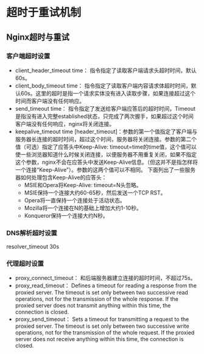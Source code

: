# 超时于重试机制
## Nginx超时与重试
### 客户端超时设置
* client_header_timeout time： 指令指定了读取客户端请求头超时时间，默认60s。
* client_body_timeout time： 指令指定了读取客户端内容请求体超时时间，默认60s。这里的超时是指一个请求实体没有进入读取步骤，如果连接超过这个时间而客户端没有任何响应。
* send_timeout time： 指令指定了发送给客户端应答后的超时时间，Timeout是指没有进入完整established状态，只完成了两次握手，如果超过这个时间客户端没有任何响应，nginx将关闭连接。
* keepalive_timeout time [header_timeout]：参数的第一个值指定了客户端与服务器长连接的超时时间，超过这个时间，服务器将关闭连接。参数的第二个值（可选）指定了应答头中Keep-Alive: timeout=time的time值，这个值可以使一些浏览器知道什么时候关闭连接，以便服务器不用重复关闭，如果不指定这个参数，nginx不会在应答头中发送Keep-Alive信息。（但这并不是指怎样将一个连接“Keep-Alive”）。参数的这两个值可以不相同。
下面列出了一些服务器如何处理包含Keep-Alive的应答头：
    * MSIE和Opera将Keep-Alive: timeout=N头忽略。 
    * MSIE保持一个连接大约60-65秒，然后发送一个TCP RST。 
    * Opera将一直保持一个连接处于活动状态。 
    * Mozilla将一个连接在N的基础上增加大约1-10秒。 
    * Konqueror保持一个连接大约N秒。 

### DNS解析超时设置
resolver_timeout 30s

### 代理超时设置
* proxy_connect_timeout： 和后端服务器建立连接的超时时间，不超过75s。
* proxy_read_timeout： Defines a timeout for reading a response from the proxied server. The timeout is set only between two successive read operations, not for the transmission of the whole response. If the proxied server does not transmit anything within this time, the connection is closed.
* proxy_send_timeout： Sets a timeout for transmitting a request to the proxied server. The timeout is set only between two successive write operations, not for the transmission of the whole request. If the proxied server does not receive anything within this time, the connection is closed.

